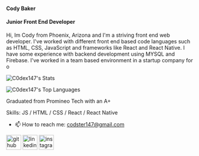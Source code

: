 #### Cody Baker
#### Junior Front End Developer
Hi, Im Cody from Phoenix, Arizona and I'm a striving front end web developer. I've worked with different front end based code languages such as HTML, CSS, JavaScript and frameworks like React and React Native. I have some experience with backend development using MYSQL and Firebase. I've worked in a team based environment in a startup company for o

![C0dex147's Stats](https://github-readme-stats.vercel.app/api?username=C0dex147&theme=vue-dark&show_icons=true&hide_border=true&count_private=true)

![C0dex147's Top Languages](https://github-readme-stats.vercel.app/api/top-langs/?username=C0dex147&theme=vue-dark&show_icons=true&hide_border=true&layout=compact)

Graduated from Promineo Tech with an A+ 
 
Skills:  JS / HTML / CSS / React / React Native

- 📫 How to reach me: codster147@gmail.com 


[<img src='https://cdn.jsdelivr.net/npm/simple-icons@3.0.1/icons/github.svg' alt='github' height='40'>](https://github.com/C0dex147)  [<img src='https://cdn.jsdelivr.net/npm/simple-icons@3.0.1/icons/linkedin.svg' alt='linkedin' height='40'>](https://www.linkedin.com/in/www.linkedin.com/in/cody-baker-18b623264/)  [<img src='https://cdn.jsdelivr.net/npm/simple-icons@3.0.1/icons/instagram.svg' alt='instagram' height='40'>](https://www.instagram.com/codex_147/)  

